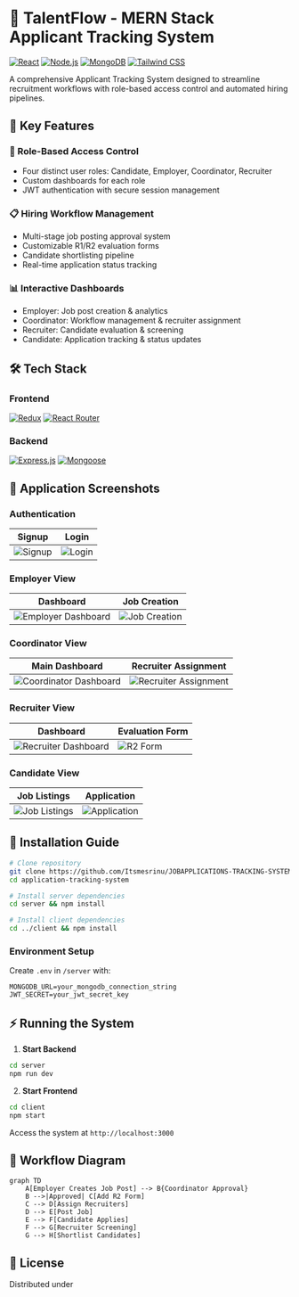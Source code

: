 # 🚀 TalentFlow - MERN Stack Applicant Tracking System

[![React](https://img.shields.io/badge/React-20232A?style=for-the-badge&logo=react&logoColor=61DAFB)](https://react.dev/)
[![Node.js](https://img.shields.io/badge/Node.js-339933?style=for-the-badge&logo=nodedotjs&logoColor=white)](https://nodejs.org/)
[![MongoDB](https://img.shields.io/badge/MongoDB-47A248?style=for-the-badge&logo=mongodb&logoColor=white)](https://www.mongodb.com/)
[![Tailwind CSS](https://img.shields.io/badge/Tailwind_CSS-06B6D4?style=for-the-badge&logo=tailwind-css&logoColor=white)](https://tailwindcss.com/)

A comprehensive Applicant Tracking System designed to streamline recruitment workflows with role-based access control and automated hiring pipelines.

## 🌟 Key Features

### 👥 Role-Based Access Control
- Four distinct user roles: Candidate, Employer, Coordinator, Recruiter
- Custom dashboards for each role
- JWT authentication with secure session management

### 📋 Hiring Workflow Management
- Multi-stage job posting approval system
- Customizable R1/R2 evaluation forms
- Candidate shortlisting pipeline
- Real-time application status tracking

### 📊 Interactive Dashboards
- Employer: Job post creation & analytics
- Coordinator: Workflow management & recruiter assignment
- Recruiter: Candidate evaluation & screening
- Candidate: Application tracking & status updates

## 🛠️ Tech Stack

### Frontend
[![Redux](https://img.shields.io/badge/Redux-764ABC?style=flat-square&logo=redux&logoColor=white)](https://redux.js.org/)
[![React Router](https://img.shields.io/badge/React_Router-CA4245?style=flat-square&logo=react-router&logoColor=white)](https://reactrouter.com/)

### Backend
[![Express.js](https://img.shields.io/badge/Express.js-000000?style=flat-square&logo=express&logoColor=white)](https://expressjs.com/)
[![Mongoose](https://img.shields.io/badge/Mongoose-880000?style=flat-square&logo=mongoose&logoColor=white)](https://mongoosejs.com/)

## 📸 Application Screenshots

### Authentication
| Signup | Login |
|--------|-------|
| ![Signup](https://github.com/user-attachments/assets/937957b6-8886-4cba-9005-a0408db1332f) | ![Login](https://github.com/user-attachments/assets/73311772-642c-46ea-9196-338338e41f9c) |

### Employer View
| Dashboard | Job Creation |
|-----------|--------------|
| ![Employer Dashboard](https://github.com/user-attachments/assets/ebd68706-1781-43af-82fc-15de75cbcad7) | ![Job Creation](https://github.com/user-attachments/assets/45a4b273-123b-4c3d-8986-0be3301c07d6) |

### Coordinator View
| Main Dashboard | Recruiter Assignment |
|----------------|-----------------------|
| ![Coordinator Dashboard](https://github.com/user-attachments/assets/caff5429-87f0-4c2f-b25f-d58c32153342) | ![Recruiter Assignment](https://github.com/user-attachments/assets/444ce11e-7e9e-474c-9894-8f6a1369e2d8) |

### Recruiter View
| Dashboard | Evaluation Form |
|-----------|-----------------|
| ![Recruiter Dashboard](https://github.com/user-attachments/assets/ebda9611-216a-4d05-8c1b-51d5c944879d) | ![R2 Form](https://github.com/user-attachments/assets/18634a87-2a9a-4669-b2f0-cee16c52367e) |

### Candidate View
| Job Listings | Application |
|--------------|-------------|
| ![Job Listings](https://github.com/user-attachments/assets/904e10f9-2dd4-478c-acf8-e6abbb7b8d24) | ![Application](https://github.com/user-attachments/assets/3018eca6-7e84-47f6-b5ef-ab74b659968a) |

## 🚀 Installation Guide

```bash
# Clone repository
git clone https://github.com/Itsmesrinu/JOBAPPLICATIONS-TRACKING-SYSTEM.git
cd application-tracking-system

# Install server dependencies
cd server && npm install

# Install client dependencies
cd ../client && npm install
```

### Environment Setup
Create `.env` in `/server` with:
```env
MONGODB_URL=your_mongodb_connection_string
JWT_SECRET=your_jwt_secret_key
```

## ⚡ Running the System

1. **Start Backend**
```bash
cd server
npm run dev
```

2. **Start Frontend**
```bash
cd client
npm start
```

Access the system at `http://localhost:3000`

## 🔄 Workflow Diagram

```mermaid
graph TD
    A[Employer Creates Job Post] --> B{Coordinator Approval}
    B -->|Approved| C[Add R2 Form]
    C --> D[Assign Recruiters]
    D --> E[Post Job]
    E --> F[Candidate Applies]
    F --> G[Recruiter Screening]
    G --> H[Shortlist Candidates]
```

## 📄 License
Distributed under
